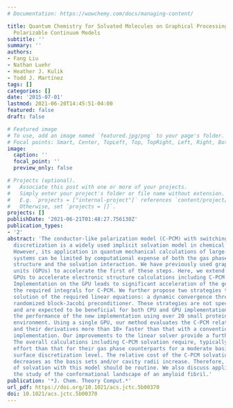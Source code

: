 ```yaml
---
# Documentation: https://wowchemy.com/docs/managing-content/

title: Quantum Chemistry for Solvated Molecules on Graphical Processing Units Using
  Polarizable Continuum Models
subtitle: ''
summary: ''
authors:
- Fang Liu
- Nathan Luehr
- Heather J. Kulik
- Todd J. Martínez
tags: []
categories: []
date: '2015-07-01'
lastmod: 2021-06-20T14:45:51-04:00
featured: false
draft: false

# Featured image
# To use, add an image named `featured.jpg/png` to your page's folder.
# Focal points: Smart, Center, TopLeft, Top, TopRight, Left, Right, BottomLeft, Bottom, BottomRight.
image:
  caption: ''
  focal_point: ''
  preview_only: false

# Projects (optional).
#   Associate this post with one or more of your projects.
#   Simply enter your project's folder or file name without extension.
#   E.g. `projects = ["internal-project"]` references `content/project/deep-learning/index.md`.
#   Otherwise, set `projects = []`.
projects: []
publishDate: '2021-06-21T01:48:27.756130Z'
publication_types:
- '2'
abstract: 'The conductor-like polarization model (C-PCM) with switching/Gaussian smooth
  discretization is a widely used implicit solvation model in chemical simulations.
  However, its application in quantum mechanical calculations of large-scale biomolecular
  systems can be limited by computational expense of both the gas phase electronic
  structure and the solvation interaction. We have previously used graphical processing
  units (GPUs) to accelerate the first of these steps. Here, we extend the use of
  GPUs to accelerate electronic structure calculations including C-PCM solvation.
  Implementation on the GPU leads to significant acceleration of the generation of
  the required integrals for C-PCM. We further propose two strategies to improve the
  solution of the required linear equations: a dynamic convergence threshold and a
  randomized block-Jacobi preconditioner. These strategies are not specific to GPUs
  and are expected to be beneficial for both CPU and GPU implementations. We benchmark
  the performance of the new implementation using over 20 small proteins in solvent
  environment. Using a single GPU, our method evaluates the C-PCM related integrals
  and their derivatives more than 10× faster than that with a conventional CPU-based
  implementation. Our improvements to the linear solver provide a further 3× acceleration.
  The overall calculations including C-PCM solvation require, typically, 20–40% more
  effort than that for their gas phase counterparts for a moderate basis set and molecule
  surface discretization level. The relative cost of the C-PCM solvation correction
  decreases as the basis sets and/or cavity radii increase. Therefore, description
  of solvation with this model should be routine. We also discuss applications to
  the study of the conformational landscape of an amyloid fibril.'
publication: '*J. Chem. Theory Comput.*'
url_pdf: https://doi.org/10.1021/acs.jctc.5b00370
doi: 10.1021/acs.jctc.5b00370
---
```

